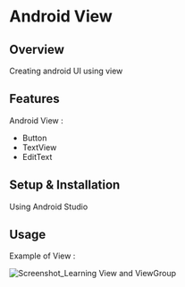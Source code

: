 # Android View

## Overview
Creating android UI using view

## Features
Android View :
- Button
- TextView
- EditText

## Setup & Installation
Using Android Studio

## Usage
Example of View :

![Screenshot_Learning View and ViewGroup](https://user-images.githubusercontent.com/56164259/68088598-59b20f80-fe93-11e9-852d-100761101929.png)
